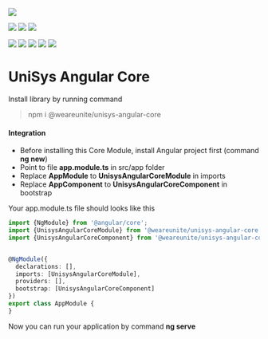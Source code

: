 ![](https://img.shields.io/badge/platform-unisys-orange.svg?style=for-the-badge&link=https://unite.sk/&link=https://unite.sk/)

![](https://img.shields.io/npm/v/@weareunite/unisys-angular-core.svg?style=flat-square&colorB=red)
![](https://img.shields.io/npm/l/@weareunite/unisys-angular-core.svg?style=flat-square&colorB=red)
![](https://img.shields.io/npm/dt/@weareunite/unisys-angular-core.svg?style=flat-square&colorB=red)

![](https://img.shields.io/github/tag/weareunite/unisys-angular-core.svg?style=flat-square&colorB=blue&label=github)
![](https://img.shields.io/github/last-commit/weareunite/unisys-angular-core.svg?style=flat-square&colorB=blue)
![](https://img.shields.io/github/languages/code-size/weareunite/unisys-angular-core.svg?style=flat-square&colorB=blue)
![](https://img.shields.io/github/repo-size/weareunite/unisys-angular-core.svg?style=flat-square&colorB=blue)
![](https://img.shields.io/github/languages/count/weareunite/unisys-angular-core.svg?style=flat-square&colorB=blue)
# UniSys Angular Core
Install library by running command
> npm i @weareunite/unisys-angular-core

#### Integration
* Before installing this Core Module, install Angular project first (command **ng new**)
* Point to file **app.module.ts** in src/app folder
* Replace **AppModule** to **UnisysAngularCoreModule** in imports
* Replace **AppComponent** to **UnisysAngularCoreComponent** in bootstrap

Your app.module.ts file should looks like this

```typescript
import {NgModule} from '@angular/core';
import {UnisysAngularCoreModule} from '@weareunite/unisys-angular-core';
import {UnisysAngularCoreComponent} from '@weareunite/unisys-angular-core';


@NgModule({
  declarations: [],
  imports: [UnisysAngularCoreModule],
  providers: [],
  bootstrap: [UnisysAngularCoreComponent]
})
export class AppModule {
}
```

Now you can run your application by command **ng serve**
